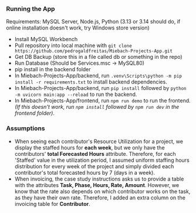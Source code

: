 ### Running the App
Requirements: MySQL Server, Node.js, Python (3.13 or 3.14 should do, if online installation doesn't work, try Windows store version)

- Install MySQL Workbench
- Pull repository into local machine with ```git clone https://github.com/pedrogaldfreitas/Miebach-Projects-App.git```
- Get DB Backup (store this in a file called db or something in the repo)
- Run Database (Should be Services.msc -> MySQL80)
- pip install in the backend folder
- In Miebach-Projects-App/backend, run ```.venv\Scripts\python -m pip install -r requirements.txt``` to install backend dependencies.
- In Miebach-Projects-App/backend, run ```pip install``` followed by ```python -m uvicorn main:app --reload``` to run the backend.
- In Miebach-Projects-App/frontend, run ```npm run demo``` to run the frontend. *(If this doesn't work, run ```npm install``` followed by ```npm run dev``` in the frontend folder)*.

### Assumptions

- When seeing each contributor's Resource Utilization for a project, we display the staffed hours for **each week**, but we only have the contributors' **total Forecasted Hours** attribute. Therefore, for each 'Staffed' value in the utilization period, I assumed uniform staffing hours distribution for every week of the project and simply divided each contributor's total forecasted hours by 7 (days in a week).
- When invoicing, the case study instructions asks us to provide a table with the attributes **Task, Phase, Hours, Rate, Amount**. However, we know that the rate also depends on which contributor works on the task, as they have their own rate. Therefore, I added an extra column on the invoicing table for **Contributor**.
